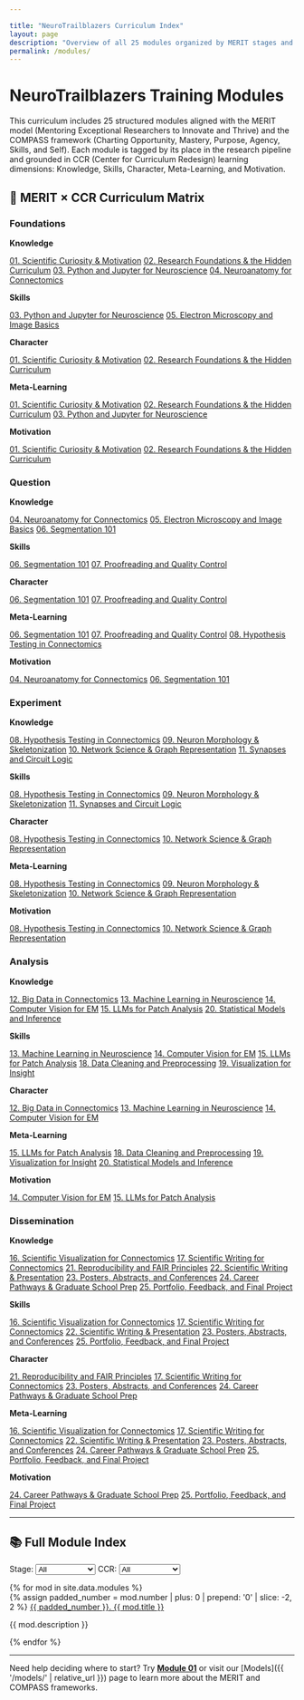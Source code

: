 ```yaml
---

title: "NeuroTrailblazers Curriculum Index"
layout: page
description: "Overview of all 25 modules organized by MERIT stages and CCR dimensions"
permalink: /modules/
---
```


<div class="main-content">
  <div class="hero hero-spaced hero-rounded">
    <div class="hero-content">
      <h1 class="hero-title-impact">NeuroTrailblazers Training Modules</h1>
    </div>
  </div>


This curriculum includes 25 structured modules aligned with the MERIT model (Mentoring Exceptional Researchers to Innovate and Thrive) and the COMPASS framework (Charting Opportunity, Mastery, Purpose, Agency, Skills, and Self). Each module is tagged by its place in the research pipeline and grounded in CCR (Center for Curriculum Redesign) learning dimensions: Knowledge, Skills, Character, Meta-Learning, and Motivation.

## 🧠 MERIT × CCR Curriculum Matrix

<div class="merit-matrix">
  <div class="merit-card">
    <h3>Foundations</h3>
    <p><strong>Knowledge</strong></p>
    <div class="module-subcards">
      <a href="module01/" class="module-subcard">01. Scientific Curiosity & Motivation</a>
      <a href="module02/" class="module-subcard">02. Research Foundations & the Hidden Curriculum</a>
      <a href="module03/" class="module-subcard">03. Python and Jupyter for Neuroscience</a>
      <a href="module04/" class="module-subcard">04. Neuroanatomy for Connectomics</a>
    </div>
    <p><strong>Skills</strong></p>
    <div class="module-subcards">
      <a href="module03/" class="module-subcard">03. Python and Jupyter for Neuroscience</a>
      <a href="module05/" class="module-subcard">05. Electron Microscopy and Image Basics</a>
    </div>
    <p><strong>Character</strong></p>
    <div class="module-subcards">
      <a href="module01/" class="module-subcard">01. Scientific Curiosity & Motivation</a>
      <a href="module02/" class="module-subcard">02. Research Foundations & the Hidden Curriculum</a>
    </div>
    <p><strong>Meta-Learning</strong></p>
    <div class="module-subcards">
      <a href="module01/" class="module-subcard">01. Scientific Curiosity & Motivation</a>
      <a href="module02/" class="module-subcard">02. Research Foundations & the Hidden Curriculum</a>
      <a href="module03/" class="module-subcard">03. Python and Jupyter for Neuroscience</a>
    </div>
    <p><strong>Motivation</strong></p>
    <div class="module-subcards">
      <a href="module01/" class="module-subcard">01. Scientific Curiosity & Motivation</a>
      <a href="module02/" class="module-subcard">02. Research Foundations & the Hidden Curriculum</a>
    </div>
  </div>

  <div class="merit-card">
    <h3>Question</h3>
    <p><strong>Knowledge</strong></p>
    <div class="module-subcards">
      <a href="module04/" class="module-subcard">04. Neuroanatomy for Connectomics</a>
      <a href="module05/" class="module-subcard">05. Electron Microscopy and Image Basics</a>
      <a href="module06/" class="module-subcard">06. Segmentation 101</a>
    </div>
    <p><strong>Skills</strong></p>
    <div class="module-subcards">
      <a href="module06/" class="module-subcard">06. Segmentation 101</a>
      <a href="module07/" class="module-subcard">07. Proofreading and Quality Control</a>
    </div>
    <p><strong>Character</strong></p>
    <div class="module-subcards">
      <a href="module06/" class="module-subcard">06. Segmentation 101</a>
      <a href="module07/" class="module-subcard">07. Proofreading and Quality Control</a>
    </div>
    <p><strong>Meta-Learning</strong></p>
    <div class="module-subcards">
      <a href="module06/" class="module-subcard">06. Segmentation 101</a>
      <a href="module07/" class="module-subcard">07. Proofreading and Quality Control</a>
      <a href="module08/" class="module-subcard">08. Hypothesis Testing in Connectomics</a>
    </div>
    <p><strong>Motivation</strong></p>
    <div class="module-subcards">
      <a href="module04/" class="module-subcard">04. Neuroanatomy for Connectomics</a>
      <a href="module06/" class="module-subcard">06. Segmentation 101</a>
    </div>
  </div>

  <div class="merit-card">
    <h3>Experiment</h3>
    <p><strong>Knowledge</strong></p>
    <div class="module-subcards">
      <a href="module08/" class="module-subcard">08. Hypothesis Testing in Connectomics</a>
      <a href="module09/" class="module-subcard">09. Neuron Morphology & Skeletonization</a>
      <a href="module10/" class="module-subcard">10. Network Science & Graph Representation</a>
      <a href="module11/" class="module-subcard">11. Synapses and Circuit Logic</a>
    </div>
    <p><strong>Skills</strong></p>
    <div class="module-subcards">
      <a href="module08/" class="module-subcard">08. Hypothesis Testing in Connectomics</a>
      <a href="module09/" class="module-subcard">09. Neuron Morphology & Skeletonization</a>
      <a href="module11/" class="module-subcard">11. Synapses and Circuit Logic</a>
    </div>
    <p><strong>Character</strong></p>
    <div class="module-subcards">
      <a href="module08/" class="module-subcard">08. Hypothesis Testing in Connectomics</a>
      <a href="module10/" class="module-subcard">10. Network Science & Graph Representation</a>
    </div>
    <p><strong>Meta-Learning</strong></p>
    <div class="module-subcards">
      <a href="module08/" class="module-subcard">08. Hypothesis Testing in Connectomics</a>
      <a href="module09/" class="module-subcard">09. Neuron Morphology & Skeletonization</a>
      <a href="module10/" class="module-subcard">10. Network Science & Graph Representation</a>
    </div>
    <p><strong>Motivation</strong></p>
    <div class="module-subcards">
      <a href="module08/" class="module-subcard">08. Hypothesis Testing in Connectomics</a>
      <a href="module10/" class="module-subcard">10. Network Science & Graph Representation</a>
    </div>
  </div>

  <div class="merit-card">
    <h3>Analysis</h3>
    <p><strong>Knowledge</strong></p>
    <div class="module-subcards">
      <a href="module12/" class="module-subcard">12. Big Data in Connectomics</a>
      <a href="module13/" class="module-subcard">13. Machine Learning in Neuroscience</a>
      <a href="module14/" class="module-subcard">14. Computer Vision for EM</a>
      <a href="module15/" class="module-subcard">15. LLMs for Patch Analysis</a>
      <a href="module20/" class="module-subcard">20. Statistical Models and Inference</a>
    </div>
    <p><strong>Skills</strong></p>
    <div class="module-subcards">
      <a href="module13/" class="module-subcard">13. Machine Learning in Neuroscience</a>
      <a href="module14/" class="module-subcard">14. Computer Vision for EM</a>
      <a href="module15/" class="module-subcard">15. LLMs for Patch Analysis</a>
      <a href="module18/" class="module-subcard">18. Data Cleaning and Preprocessing</a>
      <a href="module19/" class="module-subcard">19. Visualization for Insight</a>
    </div>
    <p><strong>Character</strong></p>
    <div class="module-subcards">
      <a href="module12/" class="module-subcard">12. Big Data in Connectomics</a>
      <a href="module13/" class="module-subcard">13. Machine Learning in Neuroscience</a>
      <a href="module14/" class="module-subcard">14. Computer Vision for EM</a>
    </div>
    <p><strong>Meta-Learning</strong></p>
    <div class="module-subcards">
      <a href="module15/" class="module-subcard">15. LLMs for Patch Analysis</a>
      <a href="module18/" class="module-subcard">18. Data Cleaning and Preprocessing</a>
      <a href="module19/" class="module-subcard">19. Visualization for Insight</a>
      <a href="module20/" class="module-subcard">20. Statistical Models and Inference</a>
    </div>
    <p><strong>Motivation</strong></p>
    <div class="module-subcards">
      <a href="module14/" class="module-subcard">14. Computer Vision for EM</a>
      <a href="module15/" class="module-subcard">15. LLMs for Patch Analysis</a>
    </div>
  </div>

  <div class="merit-card">
    <h3>Dissemination</h3>
    <p><strong>Knowledge</strong></p>
    <div class="module-subcards">
      <a href="module16/" class="module-subcard">16. Scientific Visualization for Connectomics</a>
      <a href="module17/" class="module-subcard">17. Scientific Writing for Connectomics</a>
      <a href="module21/" class="module-subcard">21. Reproducibility and FAIR Principles</a>
      <a href="module22/" class="module-subcard">22. Scientific Writing & Presentation</a>
      <a href="module23/" class="module-subcard">23. Posters, Abstracts, and Conferences</a>
      <a href="module24/" class="module-subcard">24. Career Pathways & Graduate School Prep</a>
      <a href="module25/" class="module-subcard">25. Portfolio, Feedback, and Final Project</a>
    </div>
    <p><strong>Skills</strong></p>
    <div class="module-subcards">
      <a href="module16/" class="module-subcard">16. Scientific Visualization for Connectomics</a>
      <a href="module17/" class="module-subcard">17. Scientific Writing for Connectomics</a>
      <a href="module22/" class="module-subcard">22. Scientific Writing & Presentation</a>
      <a href="module23/" class="module-subcard">23. Posters, Abstracts, and Conferences</a>
      <a href="module25/" class="module-subcard">25. Portfolio, Feedback, and Final Project</a>
    </div>
    <p><strong>Character</strong></p>
    <div class="module-subcards">
      <a href="module21/" class="module-subcard">21. Reproducibility and FAIR Principles</a>
      <a href="module17/" class="module-subcard">17. Scientific Writing for Connectomics</a>
      <a href="module23/" class="module-subcard">23. Posters, Abstracts, and Conferences</a>
      <a href="module24/" class="module-subcard">24. Career Pathways & Graduate School Prep</a>
    </div>
    <p><strong>Meta-Learning</strong></p>
    <div class="module-subcards">
      <a href="module16/" class="module-subcard">16. Scientific Visualization for Connectomics</a>
      <a href="module17/" class="module-subcard">17. Scientific Writing for Connectomics</a>
      <a href="module22/" class="module-subcard">22. Scientific Writing & Presentation</a>
      <a href="module23/" class="module-subcard">23. Posters, Abstracts, and Conferences</a>
      <a href="module24/" class="module-subcard">24. Career Pathways & Graduate School Prep</a>
      <a href="module25/" class="module-subcard">25. Portfolio, Feedback, and Final Project</a>
    </div>
    <p><strong>Motivation</strong></p>
    <div class="module-subcards">
      <a href="module24/" class="module-subcard">24. Career Pathways & Graduate School Prep</a>
      <a href="module25/" class="module-subcard">25. Portfolio, Feedback, and Final Project</a>
    </div>
  </div>
</div>

---

## 📚 Full Module Index

<p class="module-filters">
  <label for="stage-select">Stage:</label>
  <select id="stage-select">
    <option value="">All</option>
    <option value="Foundations">Foundations</option>
    <option value="Question">Question</option>
    <option value="Experiment">Experiment</option>
    <option value="Analysis">Analysis</option>
    <option value="Dissemination">Dissemination</option>
  </select>
  <label for="ccr-select">CCR:</label>
  <select id="ccr-select">
    <option value="">All</option>
    <option value="Knowledge">Knowledge</option>
    <option value="Skills">Skills</option>
    <option value="Character">Character</option>
    <option value="Meta-Learning">Meta-Learning</option>
    <option value="Motivation">Motivation</option>
  </select>
</p>

<div class="modules-grid">
{% for mod in site.data.modules %}
  <div class="card module-card stage-{{ mod.stage | downcase | replace: ' ', '-' }}" data-stage="{{ mod.stage }}" data-ccr="{{ mod.ccr | join: ' ' }}">
    {% assign padded_number = mod.number | plus: 0 | prepend: '0' | slice: -2, 2 %}
    <a href="module{{ padded_number }}/" class="module-number-link">{{ padded_number }}. {{ mod.title }}</a>
    <p class="module-description">{{ mod.description }}</p>
  </div>
{% endfor %}
</div>

<script>
const stageSelect = document.getElementById('stage-select');
const ccrSelect = document.getElementById('ccr-select');

function filterModules() {
  const stage = stageSelect.value;
  const ccr = ccrSelect.value;
  document.querySelectorAll('.module-card').forEach(card => {
    const matchStage = !stage || card.dataset.stage === stage;
    const matchCcr = !ccr || card.dataset.ccr.includes(ccr);
    card.style.display = (matchStage && matchCcr) ? '' : 'none';
  });
}

stageSelect.addEventListener('change', filterModules);
ccrSelect.addEventListener('change', filterModules);
</script>

---

Need help deciding where to start? Try **[Module 01](module01/)** or visit our [Models]({{ '/models/' | relative_url }}) page to learn more about the MERIT and COMPASS frameworks.
</div>

